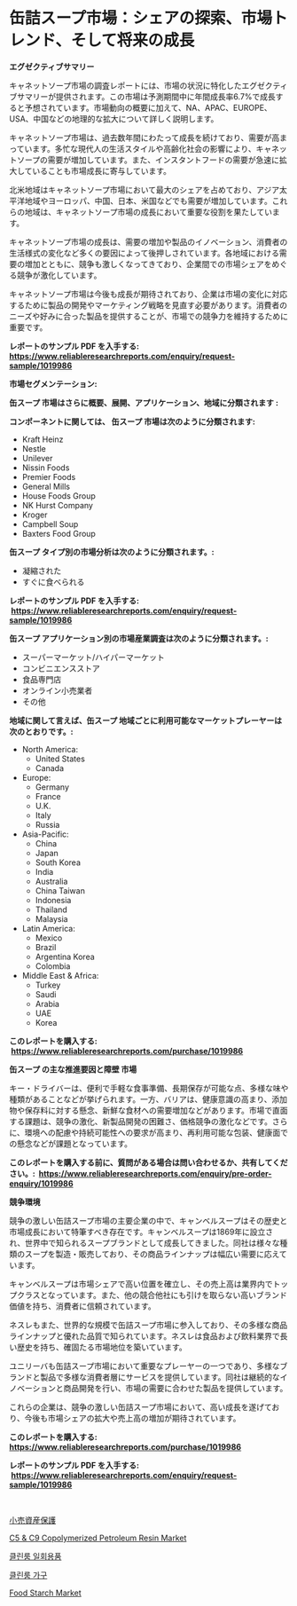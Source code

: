 <p><h1>缶詰スープ市場：シェアの探索、市場トレンド、そして将来の成長</h1></p><p><strong>エグゼクティブサマリー</strong></p>
<p><p>キャネットソープ市場の調査レポートには、市場の状況に特化したエグゼクティブサマリーが提供されます。この市場は予測期間中に年間成長率6.7%で成長すると予想されています。市場動向の概要に加えて、NA、APAC、EUROPE、USA、中国などの地理的な拡大について詳しく説明します。 </p><p>キャネットソープ市場は、過去数年間にわたって成長を続けており、需要が高まっています。多忙な現代人の生活スタイルや高齢化社会の影響により、キャネットソープの需要が増加しています。また、インスタントフードの需要が急速に拡大していることも市場成長に寄与しています。</p><p>北米地域はキャネットソープ市場において最大のシェアを占めており、アジア太平洋地域やヨーロッパ、中国、日本、米国などでも需要が増加しています。これらの地域は、キャネットソープ市場の成長において重要な役割を果たしています。</p><p>キャネットソープ市場の成長は、需要の増加や製品のイノベーション、消費者の生活様式の変化など多くの要因によって後押しされています。各地域における需要の増加とともに、競争も激しくなってきており、企業間での市場シェアをめぐる競争が激化しています。</p><p>キャネットソープ市場は今後も成長が期待されており、企業は市場の変化に対応するために製品の開発やマーケティング戦略を見直す必要があります。消費者のニーズや好みに合った製品を提供することが、市場での競争力を維持するために重要です。</p></p>
<p><strong>レポートのサンプル PDF を入手する: <a href="https://www.reliableresearchreports.com/enquiry/request-sample/1019986">https://www.reliableresearchreports.com/enquiry/request-sample/1019986</a></strong></p>
<p><strong>市場セグメンテーション:</strong></p>
<p><strong> 缶スープ 市場はさらに概要、展開、アプリケーション、地域に分類されます :</strong></p>
<p><strong>コンポーネントに関しては、 缶スープ 市場は次のように分類されます: &nbsp;</strong></p>
<p><ul><li>Kraft Heinz</li><li>Nestle</li><li>Unilever</li><li>Nissin Foods</li><li>Premier Foods</li><li>General Mills</li><li>House Foods Group</li><li>NK Hurst Company</li><li>Kroger</li><li>Campbell Soup</li><li>Baxters Food Group</li></ul></p>
<p><strong> 缶スープ タイプ別の市場分析は次のように分類されます。:</strong></p>
<p><ul><li>凝縮された</li><li>すぐに食べられる</li></ul></p>
<p><strong>レポートのサンプル PDF を入手する: &nbsp;<a href="https://www.reliableresearchreports.com/enquiry/request-sample/1019986">https://www.reliableresearchreports.com/enquiry/request-sample/1019986</a></strong></p>
<p><strong> 缶スープ アプリケーション別の市場産業調査は次のように分類されます。:</strong></p>
<p><ul><li>スーパーマーケット/ハイパーマーケット</li><li>コンビニエンスストア</li><li>食品専門店</li><li>オンライン小売業者</li><li>その他</li></ul></p>
<p><strong>地域に関して言えば、缶スープ 地域ごとに利用可能なマーケットプレーヤーは次のとおりです。:</strong></p>
<p><ul>
    <li>
        North America:
        <ul>
            <li>United States</li>
            <li>Canada</li>
        </ul>
    </li>
    <li>
        Europe:
        <ul>
            <li>Germany</li>
            <li>France</li>
            <li>U.K.</li>
            <li>Italy</li>
            <li>Russia</li>
        </ul>
    </li>
    <li>
        Asia-Pacific:
        <ul>
            <li>China</li>
            <li>Japan</li>
            <li>South Korea</li>
            <li>India</li>
            <li>Australia</li>
            <li>China Taiwan</li>
            <li>Indonesia</li>
            <li>Thailand</li>
            <li>Malaysia</li>
        </ul>
    </li>
    <li>
        Latin America:
        <ul>
            <li>Mexico</li>
            <li>Brazil</li>
            <li>Argentina Korea</li>
            <li>Colombia</li>
        </ul>
    </li>
    <li>
        Middle East & Africa:
        <ul>
            <li>Turkey</li>
            <li>Saudi</li>
            <li>Arabia</li>
            <li>UAE</li>
            <li>Korea</li>
        </ul>
    </li>
    </ul></p>
<p><strong>このレポートを購入する: &nbsp;<a href="https://www.reliableresearchreports.com/purchase/1019986">https://www.reliableresearchreports.com/purchase/1019986</a></strong></p>
<p><strong>缶スープ の主な推進要因と障壁 市場</strong></p>
<p><p>キー・ドライバーは、便利で手軽な食事準備、長期保存が可能な点、多様な味や種類があることなどが挙げられます。一方、バリアは、健康意識の高まり、添加物や保存料に対する懸念、新鮮な食材への需要増加などがあります。市場で直面する課題は、競争の激化、新製品開発の困難さ、価格競争の激化などです。さらに、環境への配慮や持続可能性への要求が高まり、再利用可能な包装、健康面での懸念などが課題となっています。</p></p>
<p><strong>このレポートを購入する前に、質問がある場合は問い合わせるか、共有してください。:&nbsp; <a href="https://www.reliableresearchreports.com/enquiry/pre-order-enquiry/1019986">https://www.reliableresearchreports.com/enquiry/pre-order-enquiry/1019986</a></strong></p>
<p><strong>競争環境</strong></p>
<p><p>競争の激しい缶詰スープ市場の主要企業の中で、キャンベルスープはその歴史と市場成長において特筆すべき存在です。キャンベルスープは1869年に設立され、世界中で知られるスープブランドとして成長してきました。同社は様々な種類のスープを製造・販売しており、その商品ラインナップは幅広い需要に応えています。</p><p>キャンベルスープは市場シェアで高い位置を確立し、その売上高は業界内でトップクラスとなっています。また、他の競合他社にも引けを取らない高いブランド価値を持ち、消費者に信頼されています。</p><p>ネスレもまた、世界的な規模で缶詰スープ市場に参入しており、その多様な商品ラインナップと優れた品質で知られています。ネスレは食品および飲料業界で長い歴史を持ち、確固たる市場地位を築いています。</p><p>ユニリーバも缶詰スープ市場において重要なプレーヤーの一つであり、多様なブランドと製品で多様な消費者層にサービスを提供しています。同社は継続的なイノベーションと商品開発を行い、市場の需要に合わせた製品を提供しています。</p><p>これらの企業は、競争の激しい缶詰スープ市場において、高い成長を遂げており、今後も市場シェアの拡大や売上高の増加が期待されています。</p></p>
<p><strong>このレポートを購入する: &nbsp; <a href="https://www.reliableresearchreports.com/purchase/1019986">https://www.reliableresearchreports.com/purchase/1019986</a></strong></p>
<p><strong>レポートのサンプル PDF を入手する: &nbsp;<a href="https://www.reliableresearchreports.com/enquiry/request-sample/1019986">https://www.reliableresearchreports.com/enquiry/request-sample/1019986</a></strong><strong></strong></p>
<p>&nbsp;</p>
<p><p><a href="https://medium.com/@zackaryhalvorson2023/%E5%B0%8F%E5%A3%B2%E8%B3%87%E7%94%A3%E4%BF%9D%E8%AD%B7%E5%B8%82%E5%A0%B4%E8%AA%BF%E6%9F%BB%E3%83%AC%E3%83%9D%E3%83%BC%E3%83%88-%E3%81%9D%E3%81%AE%E6%AD%B4%E5%8F%B2%E3%81%8A%E3%82%88%E3%81%B32024%E5%B9%B4%E3%81%8B%E3%82%892031%E5%B9%B4%E3%81%BE%E3%81%A7%E3%81%AE%E4%BA%88%E6%B8%AC-fe3d67ee3413">小売資産保護</a></p><p><a href="https://lydian-appliance-61d.notion.site/Global-C5-C9-Copolymerized-Petroleum-Resin-Market-by-Types-Applications-and-Major-Players-with--52e406e3b78649ed93a50db568c0fc16">C5 & C9 Copolymerized Petroleum Resin Market</a></p><p><a href="https://medium.com/@percymckty3ytenzie89676/%ED%81%B4%EB%A6%B0%EB%A3%B8-%EC%9D%BC%ED%9A%8C%EC%9A%A9%ED%92%88-%EC%8B%9C%EC%9E%A5%EC%9D%80-%EC%8B%9C%EC%9E%A5-%EC%A0%90%EC%9C%A0%EC%9C%A8-%ED%81%AC%EA%B8%B0-%EB%B0%8F-2031%EB%85%84%EA%B9%8C%EC%A7%80-%EC%98%88%EC%83%81%EB%90%9C-%EC%98%88%EC%B8%A1%EC%97%90-%EC%B4%88%EC%A0%90%EC%9D%84-%EB%A7%9E%EC%B6%94%EA%B3%A0-%EC%9E%88%EC%8A%B5%EB%8B%88%EB%8B%A4-ed10945dd618">클린룸 일회용품</a></p><p><a href="https://medium.com/@percymckty3ytenzie89676/%ED%81%B4%EB%A6%B0%EB%A3%B8-%EA%B0%80%EA%B5%AC-%EC%8B%9C%EC%9E%A5-%EA%B7%9C%EB%AA%A8-cagr-%ED%8A%B8%EB%A0%8C%EB%93%9C-2024-2030-f370af690250">클린룸 가구</a></p><p><a href="https://view.publitas.com/reportprime-1/food-starch-market-size-reflecting-a-forecast-till-2031-market-by-type-by-application-and-by-geography/">Food Starch Market</a></p></p>